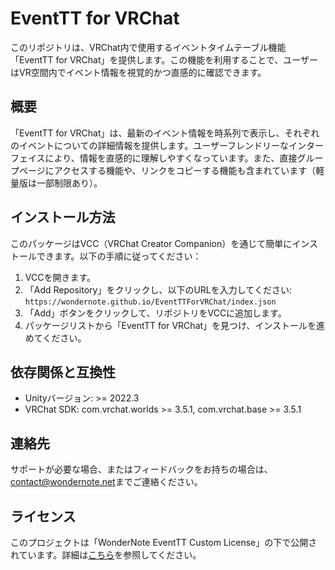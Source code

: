 # EventTT for VRChat

このリポジトリは、VRChat内で使用するイベントタイムテーブル機能「EventTT for VRChat」を提供します。この機能を利用することで、ユーザーはVR空間内でイベント情報を視覚的かつ直感的に確認できます。

## 概要
「EventTT for VRChat」は、最新のイベント情報を時系列で表示し、それぞれのイベントについての詳細情報を提供します。ユーザーフレンドリーなインターフェイスにより、情報を直感的に理解しやすくなっています。また、直接グループページにアクセスする機能や、リンクをコピーする機能も含まれています（軽量版は一部制限あり）。

## インストール方法

このパッケージはVCC（VRChat Creator Companion）を通じて簡単にインストールできます。以下の手順に従ってください：

1. VCCを開きます。
2. 「Add Repository」をクリックし、以下のURLを入力してください: `https://wondernote.github.io/EventTTForVRChat/index.json`
3. 「Add」ボタンをクリックして、リポジトリをVCCに追加します。
4. パッケージリストから「EventTT for VRChat」を見つけ、インストールを進めてください。

## 依存関係と互換性
- Unityバージョン: >= 2022.3
- VRChat SDK: com.vrchat.worlds >= 3.5.1, com.vrchat.base >= 3.5.1

## 連絡先
サポートが必要な場合、またはフィードバックをお持ちの場合は、[contact@wondernote.net](mailto:contact@wondernote.net)までご連絡ください。

## ライセンス
このプロジェクトは「WonderNote EventTT Custom License」の下で公開されています。詳細は[こちら](https://github.com/wondernote/EventTTForVRChat/blob/main/LICENSE.txt)を参照してください。